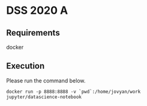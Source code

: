 # DSS 2020 A

## Requirements

docker

## Execution

Please run the command below.
```shell
docker run -p 8888:8888 -v `pwd`:/home/jovyan/work jupyter/datascience-notebook 
```
